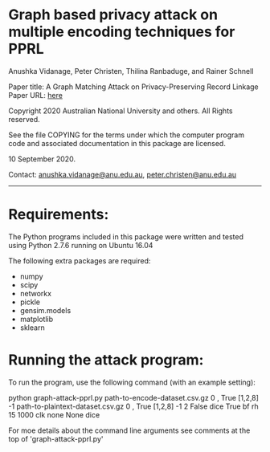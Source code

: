 Graph based privacy attack on multiple encoding techniques for PPRL
=======================================================================

Anushka Vidanage, Peter Christen, Thilina Ranbaduge, and Rainer Schnell

Paper title: A Graph Matching Attack on Privacy-Preserving Record Linkage\
Paper URL: [here](https://dl.acm.org/doi/abs/10.1145/3340531.3411931)

Copyright 2020 Australian National University and others.
All Rights reserved.

See the file COPYING for the terms under which the computer program
code and associated documentation in this package are licensed.

10 September 2020.

Contact: anushka.vidanage@anu.edu.au, peter.christen@anu.edu.au

-------------------------------------------------------------------

Requirements:
=============

The Python programs included in this package were written and
tested using Python 2.7.6 running on Ubuntu 16.04

The following extra packages are required:
- numpy
- scipy
- networkx
- pickle
- gensim.models
- matplotlib
- sklearn

Running the attack program:
===========================

To run the program, use the following command (with an example setting):

  python graph-attack-pprl.py path-to-encode-dataset.csv.gz 0 , True [1,2,8] -1 
         path-to-plaintext-dataset.csv.gz 0 , True [1,2,8] -1 2 False dice True bf rh 
         15 1000 clk none None dice

For moe details about the command line arguments see comments at the top of 
'graph-attack-pprl.py'
